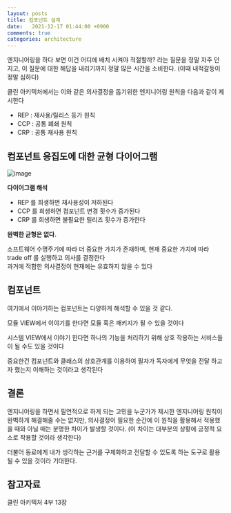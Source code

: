 ```yaml
---
layout: posts
title: 컴포넌트 설계
date:   2021-12-17 01:44:00 +0900
comments: true
categories: architecture
---
```


엔지니어링을 하다 보면 이건 어디에 배치 시켜야 적절할까? 라는 질문을 정말 자주 던지고, 이 질문에 대한 해답을 내리기까지 정말 많은 시간을 소비한다. (이때 내적갈등이 정말 심하다)

클린 아키텍처에서는 이와 같은 의사결정을 돕기위한 엔지니어링 원칙을 다음과 같이 제시한다

- REP : 재사용/릴리스 등가 원칙
- CCP : 공통 폐쇄 원칙
- CRP : 공통 재사용 원칙

## 컴포넌트 응집도에 대한 균형 다이어그램
![image](https://user-images.githubusercontent.com/25237661/147414854-d6396903-f0dc-48a2-9f63-f63af9672d02.png)


**다이어그램 해석**

- REP 를 희생하면 재사용성이 저하된다
- CCP 를 희생하면 컴포넌트 변경 횟수가 증가된다
- CRP 를 희생하면 불필요한 릴리즈 횟수가 증가한다

**완벽한 균형은 없다.**

소프트웨어 수명주기에 따라 더 중요한 가치가 존재하며, 현재 중요한 가치에 따라 trade off 를 실행하고 의사를 결정한다  
과거에 적합한 의사결정이 현재에는 유효하지 않을 수 있다

## 컴포넌트

여기에서 이야기하는 컴포넌트는 다양하게 해석할 수 있을 것 같다.

모듈 VIEW에서 이야기를 한다면 모듈 혹은 패키지가 될 수 있을 것이다

시스템 VIEW에서 이야기 한다면 하나의 기능을 처리하기 위해 상호 작용하는 서비스들이 될 수도 있을 것이다

중요한건 컴포넌트와 클래스의 상호관계를 이용하여 필자가 독자에게 무엇을 전달 하고자 했는지 이해하는 것이라고 생각된다

## 결론

엔지니어링을 하면서 필연적으로 하게 되는 고민을 누군가가 제시한 엔지니어링 원칙이 완벽하게 해결해줄 수는 없지만, 의사결정이 필요한 순간에 이 원칙을 활용해서 적용했을 때와 아닐 때는 분명한 차이가 발생할 것이다. (이 차이는 대부분의 상황에 긍정적 요소로 작용할 것이라 생각한다)

더불어 동료에게 내가 생각하는 근거를 구체화하고 전달할 수 있도록 하는 도구로 활용될 수 있을 것이라 기대한다.

## 참고자료

클린 아키텍처 4부 13장


